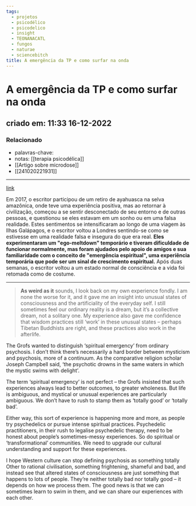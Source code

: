```yaml
---
tags:
  - projetos
  - psicodélico
  - psicodelico
  - insight
  - TEONANACATL
  - fungos
  - naturae
  - sciencebitch
title: A emergência da TP e como surfar na onda
---
```


# A emergência da TP e como surfar na onda

## criado em: 11:33 16-12-2022

### Relacionado

- palavras-chave:
- notas: [[terapia psicodélica]]
- [[Artigo sobre microdose]]
- [[241020221931]]
---

[link](https://psyche.co/ideas/a-spiritual-emergency-can-be-wild-this-is-how-to-ride-the-wave)

Em 2017, o escritor participou de um retiro de ayahuasca na selva amazônica, onde teve uma experiência positiva, mas ao retornar à civilização, começou a se sentir desconectado de seu entorno e de outras pessoas, e questionou se eles estavam em um sonho ou em uma falsa realidade. Estes sentimentos se intensificaram ao longo de uma viagem às Ilhas Galápagos, e o escritor voltou a Londres sentindo-se como se estivesse em uma realidade falsa e insegura do que era real. **Eles experimentaram um "ego-meltdown" temporário e tiveram dificuldade de funcionar normalmente, mas foram ajudados pelo apoio de amigos e sua familiaridade com o conceito de "emergência espiritual", uma experiência temporária que pode ser um sinal de crescimento espiritual.** Após duas semanas, o escritor voltou a um estado normal de consciência e a vida foi retomada como de costume.

---

>**As weird as it** sounds, I look back on my own experience fondly. I am none the worse for it, and it gave me an insight into unusual states of consciousness and the artificiality of the everyday self. I still sometimes feel our ordinary reality is a dream, but it’s a collective dream, not a solitary one. My experience also gave me confidence that wisdom practices still ‘work’ in these unusual states – perhaps Tibetan Buddhists are right, and these practices also work in the afterlife.

The Grofs wanted to distinguish ‘spiritual emergency’ from ordinary psychosis. I don’t think there’s necessarily a hard border between mysticism and psychosis, more of a continuum. As the comparative religion scholar Joseph Campbell said, ‘the psychotic drowns in the same waters in which the mystic swims with delight’.

The term ‘spiritual emergency’ is not perfect – the Grofs insisted that such experiences always lead to better outcomes, to greater wholeness. But life is ambiguous, and mystical or unusual experiences are particularly ambiguous. We don’t have to rush to stamp them as ‘totally good’ or ‘totally bad’.

Either way, this sort of experience is happening more and more, as people try psychedelics or pursue intense spiritual practices. Psychedelic practitioners, in their rush to legalise psychedelic therapy, need to be honest about people’s sometimes-messy experiences. So do spiritual or ‘transformational’ communities. We need to upgrade our cultural understanding and support for these experiences.

I hope Western culture can stop defining psychosis as something totally Other to rational civilisation, something frightening, shameful and bad, and instead see that altered states of consciousness are just something that happens to lots of people. They’re neither totally bad nor totally good – it depends on how we process them. The good news is that we can sometimes learn to swim in them, and we can share our experiences with each other.
